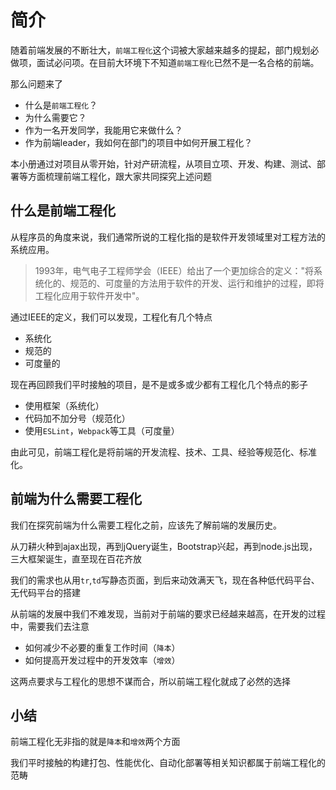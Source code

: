 # 简介

随着前端发展的不断壮大，`前端工程化`这个词被大家越来越多的提起，部门规划必做项，面试必问项。在目前大环境下不知道`前端工程化`已然不是一名合格的前端。

那么问题来了
- 什么是`前端工程化`？
- 为什么需要它？
- 作为一名开发同学，我能用它来做什么？
- 作为前端leader，我如何在部门的项目中如何开展工程化？

本小册通过对项目从零开始，针对产研流程，从项目立项、开发、构建、测试、部署等方面梳理前端工程化，跟大家共同探究上述问题

## 什么是前端工程化

从程序员的角度来说，我们通常所说的工程化指的是软件开发领域里对工程方法的系统应用。

> 1993年，电气电子工程师学会（IEEE）给出了一个更加综合的定义："将系统化的、规范的、可度量的方法用于软件的开发、运行和维护的过程，即将工程化应用于软件开发中"。

通过IEEE的定义，我们可以发现，工程化有几个特点
- 系统化
- 规范的
- 可度量的

现在再回顾我们平时接触的项目，是不是或多或少都有工程化几个特点的影子
- 使用框架（系统化）
- 代码加不加分号（规范化）
- 使用`ESLint`，`Webpack`等工具（可度量）

由此可见，前端工程化是将前端的开发流程、技术、工具、经验等规范化、标准化。

## 前端为什么需要工程化
我们在探究前端为什么需要工程化之前，应该先了解前端的发展历史。

从刀耕火种到ajax出现，再到jQuery诞生，Bootstrap兴起，再到node.js出现，三大框架诞生，直至现在百花齐放

我们的需求也从用`tr`,`td`写静态页面，到后来动效满天飞，现在各种低代码平台、无代码平台的搭建

从前端的发展中我们不难发现，当前对于前端的要求已经越来越高，在开发的过程中，需要我们去注意
- 如何减少不必要的重复工作时间（`降本`）
- 如何提高开发过程中的开发效率（`增效`）

这两点要求与工程化的思想不谋而合，所以前端工程化就成了必然的选择


## 小结
前端工程化无非指的就是`降本`和`增效`两个方面

我们平时接触的构建打包、性能优化、自动化部署等相关知识都属于前端工程化的范畴
